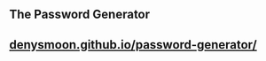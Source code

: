 ## The Password Generator

## [denysmoon.github.io/password-generator/](https://denysmoon.github.io/password-generator/)